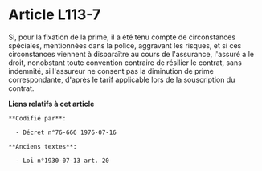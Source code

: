 # Article L113-7

Si, pour la fixation de la prime, il a été tenu compte de circonstances spéciales, mentionnées dans la police, aggravant les
risques, et si ces circonstances viennent à disparaître au cours de l'assurance, l'assuré a le droit, nonobstant toute
convention contraire de résilier le contrat, sans indemnité, si l'assureur ne consent pas la diminution de prime
correspondante, d'après le tarif applicable lors de la souscription du contrat.

**Liens relatifs à cet article**

	**Codifié par**:

	  - Décret n°76-666 1976-07-16

	**Anciens textes**:

	  - Loi n°1930-07-13 art. 20
